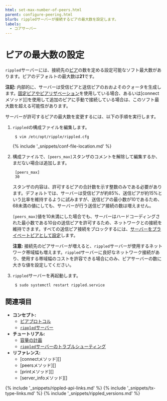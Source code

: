 ```yaml
---
html: set-max-number-of-peers.html
parent: configure-peering.html
blurb: rippledサーバーが接続するピアの最大数を設定します。
labels:
  - コアサーバー
---
```

# ピアの最大数の設定

`rippled`サーバーには、接続先の[ピア](peer-protocol.html)の数を定める設定可能なソフト最大数があります。ピアのデフォルトの最大数は**21**です。

**注記:** 内部的に、サーバーは受信ピアと送信ピアのおおよそのクォータを生成します。[固定ピアやピアリザベーション](peer-protocol.html#固定ピアとピアリザベーション)を使用している場合、あるいは[connectメソッド][]を使用して追加のピアに手動で接続している場合は、このソフト最大数を超える可能性があります。

サーバーが許可するピアの最大数を変更するには、以下の手順を実行します。

1. `rippled`の構成ファイルを編集します。

        $ vim /etc/opt/ripple/rippled.cfg

   {% include '_snippets/conf-file-location.md' %}<!--_ -->

2. 構成ファイルで、`[peers_max]`スタンザのコメントを解除して編集するか、まだない場合は追加します。

        [peers_max]
        30

   スタンザの内容は、許可するピアの合計数を示す整数のみである必要があります。デフォルトでは、サーバーは受信ピアが約85%、送信ピアが約15%という比率を維持するように試みますが、送信ピアの最小数が10であるため、68未満の値にしても、サーバーが行う送信ピア接続の数は増えません。

   `[peers_max]`値を10未満にした場合でも、サーバーはハードコーディングされた最小数である10台の送信ピアを許可するため、ネットワークとの接続を維持できます。すべての送信ピア接続をブロックするには、[サーバーをプライベートピアとして設定](run-rippled-as-a-validator.html#プロキシを使用した接続)します。

   **注意:** 接続先のピアサーバーが増えると、`rippled`サーバーが使用するネットワーク帯域幅も増えます。`rippled`サーバーに良好なネットワーク接続があり、使用する帯域幅のコストを許容できる場合にのみ、ピアサーバーの数に大きな値を設定してください。

3. `rippled`サーバーを再起動します。

        $ sudo systemctl restart rippled.service


## 関連項目

- **コンセプト:**
  - [ピアプロトコル](peer-protocol.html)
  - [`rippled`サーバー](the-rippled-server.html)
- **チュートリアル:**
  - [容量の計画](capacity-planning.html)
  - [`rippled`サーバーのトラブルシューティング](troubleshoot-the-rippled-server.html)
- **リファレンス:**
  - [connectメソッド][]
  - [peersメソッド][]
  - [printメソッド][]
  - [server_infoメソッド][]

<!--{# common link defs #}-->
{% include '_snippets/rippled-api-links.md' %}
{% include '_snippets/tx-type-links.md' %}
{% include '_snippets/rippled_versions.md' %}

